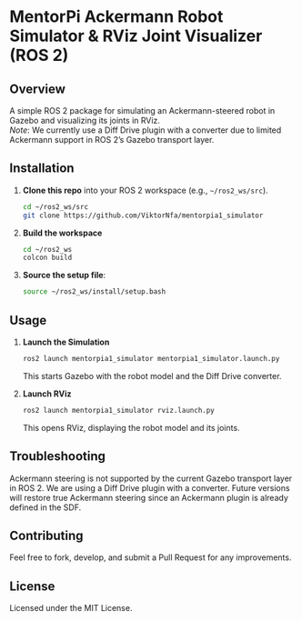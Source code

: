 # MentorPi Ackermann Robot Simulator & RViz Joint Visualizer (ROS 2)

## Overview
A simple ROS 2 package for simulating an Ackermann-steered robot in Gazebo and visualizing its joints in RViz.  
*Note*: We currently use a Diff Drive plugin with a converter due to limited Ackermann support in ROS 2’s Gazebo transport layer.

## Installation
1. **Clone this repo** into your ROS 2 workspace (e.g., `~/ros2_ws/src`).
   ```bash
   cd ~/ros2_ws/src
   git clone https://github.com/ViktorNfa/mentorpia1_simulator
   ```

2. **Build the workspace**

    ```bash
    cd ~/ros2_ws
    colcon build
    ```

3. **Source the setup file**:
    ```bash
    source ~/ros2_ws/install/setup.bash
    ```

## Usage
1. **Launch the Simulation**
    ```bash
    ros2 launch mentorpia1_simulator mentorpia1_simulator.launch.py
    ```
    This starts Gazebo with the robot model and the Diff Drive converter.

2. **Launch RViz**
    ```bash
    ros2 launch mentorpia1_simulator rviz.launch.py
    ```
    This opens RViz, displaying the robot model and its joints.

## Troubleshooting
Ackermann steering is not supported by the current Gazebo transport layer in ROS 2. We are using a Diff Drive plugin with a converter. Future versions will restore true Ackermann steering since an Ackermann plugin is already defined in the SDF.

## Contributing
Feel free to fork, develop, and submit a Pull Request for any improvements.

## License
Licensed under the MIT License.
